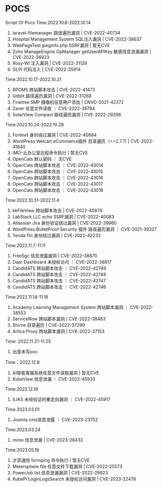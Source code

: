 # POCS

Script Of Pocs
Time:2022.10.8-2022.10.14
1. laravel-filemanager 路径遍历漏洞 | CVE-2022-40734
2. Hospital Management System SQL注入漏洞 | CVE-2022-38637
3. WebPageTest jpeginfo.php SSRF漏洞 | 暂无CVE
4. Zoho ManageEngine OpManager getUserAPIKey 敏感信息泄漏漏洞 | CVE-2022-36923
5. Roxy-WI 注入漏洞 | CVE-2022-31126
6. GLPI 代码注入 | CVE-2022-35914

Time:2022.10.17-2022.10.21
1. RPCMS 跨站脚本攻击 | CVE-2022-41473
2. Gitblit 路径遍历漏洞 | CVE-2022-31268
3. Finetree 5MP 摄像机任意用户添加 | CNVD-2021-42372
4. Zaver 任意文件读取 ｜ CVE-2022-38794
5. SolarView Compact 路径遍历漏洞 | CVE-2022-29298

Time:2022.10.24-2022.10.28
1. Fortinet 身份绕过漏洞 | CVE-2022-40684
2. WordPress Welcart eCommerce插件 目录遍历（<=2.7.7) | CVE-2022-41840
3. iMO-云办公室远程命令执行 | 暂无CVE
4. OpenCats 默认密码 ｜ 无CVE
5. OpenCats 跨站脚本攻击 ｜ CVE-2022-43014
6. OpenCats 跨站脚本攻击 ｜ CVE-2022-43015
7. OpenCats 跨站脚本攻击 ｜ CVE-2022-43016
8. OpenCats 跨站脚本攻击 ｜ CVE-2022-43017
9. OpenCats 跨站脚本攻击 ｜ CVE-2022-43018

Time:2022.10.31-2022.11.4
1. kkFileView 跨站脚本攻击 | CVE-2022-40879
2. LabStack LLC echo SSRF漏洞 | CVE-2022-40083
3. Atlassian Jira 身份验证绕过漏洞 | CVE-2022-39960
4. WordPress BulletProof Security 插件 路径遍历漏洞 ｜ CVE-2021-39327
5. Tenda 11n 身份绕过漏洞 | CVE-2022-42233

Time:2022.11.7-11.11
1. Free5gc 信息泄露漏洞 | CVE-2022-38870
2. Dapr Dashboard 未授权访问 ｜ CVE-2022-38817
3. CandidATS 跨站脚本攻击 ｜ CVE-2022-42749
4. CandidATS 跨站脚本攻击 ｜ CVE-2022-42748
5. CandidATS 跨站脚本攻击 ｜ CVE-2022-42747
6. CandidATS 跨站脚本攻击 ｜ CVE-2022-42746

Time:2022.11.14-11.18
1. Academy Learning Management System 跨站脚本漏洞 ｜ CVE-2022-38553
2. ServiceNow 跨站脚本漏洞 | CVE-2022-38463
3. Shirne 目录遍历 | CVE-2022-37299
4. Artica Proxy 跨站脚本漏洞 | CVE-2022-37153

Time: 2022.11.21-11.25
1. 出差未写poc

Time：2022.12.8
1. AI智能客服系统任意文件读取漏洞 | 暂无CVE
2. KubeView 信息泄漏 ｜ CVE-2022-45933

Time:2022.12.19
1. ILIAS 未经验证的重定向漏洞 ｜ CVE-2022-45917

Time:2023.03.01
1. Joomla cms信息泄露 ｜ CVE-2023-23752

Time:2023.03.24
1. minio 信息泄漏 | CVE-2023-28432

Time:2023.05.18
1. 才贸通信 formping 命令执行 | 暂无CVE
2. Metersphere file 任意文件下载漏洞 | CVE-2022-25573
3. PowerJob list 信息泄漏漏洞 | CVE-2022-29923 
4. KubePi LoginLogsSearch 未授权访问漏洞 | CVE-2023-22478


